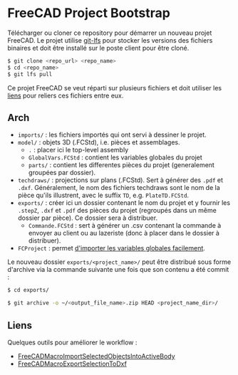 # FreeCAD Project Bootstrap

Télécharger ou cloner ce repository pour démarrer un nouveau projet FreeCAD.
Le projet utilise [git-lfs](https://git-lfs.com/) pour stocker les versions
des fichiers binaires et doit être installé sur le poste client pour être cloné.

```bash
$ git clone <repo_url> <repo_name>
$ cd <repo_name>
$ git lfs pull
```

Ce projet FreeCAD se veut réparti sur plusieurs fichiers et doit utiliser les
[liens](https://wiki.freecad.org/Std_LinkMake) pour reliers ces fichiers entre
eux.

## Arch

- `imports/` : les fichiers importés qui ont servi à dessiner le projet.
- `model/` : objets 3D (.FCStd), i.e. pièces et assemblages.
    - `.` : placer ici le top-level assembly
    - `GlobalVars.FCStd` : contient les variables globales du projet
    - `parts/` : contient les differentes pièces du projet (generalement groupées
par dossier).
- `techdraws/` : projections sur plans (.FCStd). Sert à générer des `.pdf` et
`.dxf`.
Généralement, le nom des fichiers techdraws sont le nom de la pièce qu'ils
illustrent, avec le suffix `TD`, e.g. `PlateTD.FCStd`.
- `exports/` : créer ici un dossier contenant le nom du projet
et y fournir les `.stepZ`, `.dxf` et `.pdf` des pièces du projet (regroupés dans
un même dossier par pièce). Ce dossier sera à distribuer.
    - `Commande.FCStd` : sert à générer un .csv contenant la commande à envoyer
au client ou au lazeriste (donc à placer dans le dossier à distribuer).
- `FCProject` : permet [d'importer les variables globales facilement](https://github.com/nm2107/FreeCADModImportGlobalVars).

Le nouveau dossier `exports/<project_name>/` peut être distribué sous forme
d'archive via la commande suivante une fois que son contenu a été commit :

```bash
$ cd exports/

$ git archive -o ~/<output_file_name>.zip HEAD <project_name_dir>/
```

## Liens

Quelques outils pour améliorer le workflow :

- [FreeCADMacroImportSelectedObjectsIntoActiveBody](https://github.com/nm2107/FreeCADMacroImportSelectedObjectsIntoActiveBody)
- [FreeCADMacroExportSelectionToDxf](https://github.com/nm2107/FreeCADMacroExportSelectionToDxf)
